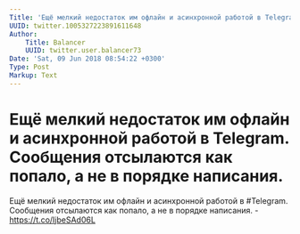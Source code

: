 ```yaml
---
Title: 'Ещё мелкий недостаток им офлайн и асинхронной работой в Telegram. Сообщения отсылаются как попало, а не в порядке написания.'
UUID: twitter.1005327223891611648
Author:
    Title: Balancer
    UUID: twitter.user.balancer73
Date: 'Sat, 09 Jun 2018 08:54:22 +0300'
Type: Post
Markup: Text
---
```


# Ещё мелкий недостаток им офлайн и асинхронной работой в Telegram. Сообщения отсылаются как попало, а не в порядке написания.

Ещё мелкий недостаток им офлайн и асинхронной работой в
#Telegram. Сообщения отсылаются как попало, а не в порядке
написания. - https://t.co/IjbeSAd06L